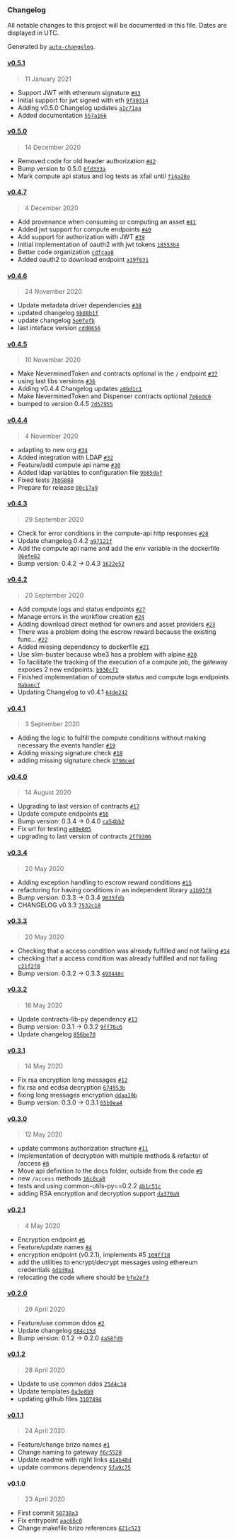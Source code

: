 ### Changelog

All notable changes to this project will be documented in this file. Dates are displayed in UTC.

Generated by [`auto-changelog`](https://github.com/CookPete/auto-changelog).

#### [v0.5.1](https://github.com/nevermined-io/gateway/compare/v0.5.0...v0.5.1)

> 11 January 2021

- Support JWT with ethereum signature [`#43`](https://github.com/nevermined-io/gateway/pull/43)
- Initial support for jwt signed with eth [`9f30314`](https://github.com/nevermined-io/gateway/commit/9f30314dcb7d45958d9a527fb29e9985c294ab16)
- Adding v0.5.0 Changelog updates [`a1c71aa`](https://github.com/nevermined-io/gateway/commit/a1c71aa80805c9f4a2083ca73b5d19a0bc7a7681)
- Added documentation [`557a166`](https://github.com/nevermined-io/gateway/commit/557a166ec693852334f7089441a6b346693fd15f)

#### [v0.5.0](https://github.com/nevermined-io/gateway/compare/v0.4.7...v0.5.0)

> 14 December 2020

- Removed code for old header authorization [`#42`](https://github.com/nevermined-io/gateway/pull/42)
- Bump version to 0.5.0 [`6fd333a`](https://github.com/nevermined-io/gateway/commit/6fd333a530aeda5df451d9214de0a520da5555c5)
- Mark compute api status and log tests as xfail until [`f14a28e`](https://github.com/nevermined-io/gateway/commit/f14a28e04ae67a719e3da228fdf1d782af22cee6)

#### [v0.4.7](https://github.com/nevermined-io/gateway/compare/v0.4.6...v0.4.7)

> 4 December 2020

- Add provenance when consuming or computing an asset [`#41`](https://github.com/nevermined-io/gateway/pull/41)
- Added jwt support for compute endpoints [`#40`](https://github.com/nevermined-io/gateway/pull/40)
- Add support for authorization with JWT [`#39`](https://github.com/nevermined-io/gateway/pull/39)
- Initial implementation of oauth2 with jwt tokens [`18553b4`](https://github.com/nevermined-io/gateway/commit/18553b4a9b1394c5e6948ce1bef57b5b6ccfaae9)
- Better code organization [`cdfcaa8`](https://github.com/nevermined-io/gateway/commit/cdfcaa86211b36105e49169026ebf3743d318482)
- Added oauth2 to download endpoint [`a19f831`](https://github.com/nevermined-io/gateway/commit/a19f831a55b4e9ce71ce4ced900a4c0e75ea5d85)

#### [v0.4.6](https://github.com/nevermined-io/gateway/compare/v0.4.5...v0.4.6)

> 24 November 2020

- Update metadata driver dependencies [`#38`](https://github.com/nevermined-io/gateway/pull/38)
- updated changelog [`9b88b1f`](https://github.com/nevermined-io/gateway/commit/9b88b1f18482df8e244cfc891fdf9a1bf5b40565)
- update changelog [`5e0fefb`](https://github.com/nevermined-io/gateway/commit/5e0fefb498a8e2e78bfbc7af72f496843db40161)
- last inteface version [`cdd0656`](https://github.com/nevermined-io/gateway/commit/cdd06560b7776c0842df34e1103fbcbd2006108e)

#### [v0.4.5](https://github.com/nevermined-io/gateway/compare/v0.4.4...v0.4.5)

> 10 November 2020

- Make NeverminedToken and contracts optional in the `/` endpoint [`#37`](https://github.com/nevermined-io/gateway/pull/37)
- using last libs versions [`#36`](https://github.com/nevermined-io/gateway/pull/36)
- Adding v0.4.4 Changelog updates [`a9bd1c1`](https://github.com/nevermined-io/gateway/commit/a9bd1c1db4b21d8ffdd45ef663322680bdc8b25e)
- Make NeverminedToken and Dispenser contracts optional [`7e6edc6`](https://github.com/nevermined-io/gateway/commit/7e6edc61b926084460f098a37bd1cecaeb8f3e29)
- bumped to version 0.4.5 [`7d57955`](https://github.com/nevermined-io/gateway/commit/7d5795542e3d6610a709d285ee2e47b29532e971)

#### [v0.4.4](https://github.com/nevermined-io/gateway/compare/v0.4.3...v0.4.4)

> 4 November 2020

- adapting to new org [`#34`](https://github.com/nevermined-io/gateway/pull/34)
- Added integration with LDAP [`#32`](https://github.com/nevermined-io/gateway/pull/32)
- Feature/add compute api name [`#30`](https://github.com/nevermined-io/gateway/pull/30)
- Added ldap variables to configuration file [`9b85daf`](https://github.com/nevermined-io/gateway/commit/9b85daf77bd956ac41906b6ce7f33d78019b6e28)
- Fixed tests [`7bb5880`](https://github.com/nevermined-io/gateway/commit/7bb58809ef3f5dd028ca275a49a6404499ee2d68)
- Prepare for release [`80c17a9`](https://github.com/nevermined-io/gateway/commit/80c17a9c14b1aef4fd85c35fd864d59709f35a1e)

#### [v0.4.3](https://github.com/nevermined-io/gateway/compare/v0.4.2...v0.4.3)

> 29 September 2020

- Check for error conditions in the compute-api http responses [`#28`](https://github.com/nevermined-io/gateway/pull/28)
- Update changelog 0.4.2 [`a97121f`](https://github.com/nevermined-io/gateway/commit/a97121f47c379fecbefa054db3ccecada15a4f1b)
- Add the compute api name and add the env variable in the dockerfile [`96efe82`](https://github.com/nevermined-io/gateway/commit/96efe82e217fae7120afc0bc3ac64a357a3f1a71)
- Bump version: 0.4.2 → 0.4.3 [`1622e52`](https://github.com/nevermined-io/gateway/commit/1622e52df225e24dd20d7216c48254d9578efccc)

#### [v0.4.2](https://github.com/nevermined-io/gateway/compare/v0.4.1...v0.4.2)

> 20 September 2020

- Add compute logs and status endpoints [`#27`](https://github.com/nevermined-io/gateway/pull/27)
- Manage errors in the workflow creation [`#24`](https://github.com/nevermined-io/gateway/pull/24)
- Adding download direct method for owners and asset providers [`#23`](https://github.com/nevermined-io/gateway/pull/23)
- There was a problem doing the escrow reward because the existing func… [`#22`](https://github.com/nevermined-io/gateway/pull/22)
- Added missing dependency to dockerfile [`#21`](https://github.com/nevermined-io/gateway/pull/21)
- Use slim-buster because wbe3 has a problem with alpine [`#20`](https://github.com/nevermined-io/gateway/pull/20)
- To facilitate the tracking of the execution of a compute job, the gateway exposes 2 new endpoints: [`b930cf1`](https://github.com/nevermined-io/gateway/commit/b930cf1fe89c74a5b7c196df0802b79ee96c5660)
- Finished implementation of compute status and compute logs endpoints [`9abaecf`](https://github.com/nevermined-io/gateway/commit/9abaecfbdce0519e2ee961d193c7127d47c3d13b)
- Updating Changelog to v0.4.1 [`64de242`](https://github.com/nevermined-io/gateway/commit/64de242334d217bacb1c788f4857287974fc14d5)

#### [v0.4.1](https://github.com/nevermined-io/gateway/compare/v0.4.0...v0.4.1)

> 3 September 2020

- Adding the logic to fulfill the compute conditions without making necessary the events handler [`#19`](https://github.com/nevermined-io/gateway/pull/19)
- Adding missing signature check [`#18`](https://github.com/nevermined-io/gateway/pull/18)
- adding missing signature check [`9798ced`](https://github.com/nevermined-io/gateway/commit/9798ced6d752dabc200eae9ab3d4b4fdc73bce34)

#### [v0.4.0](https://github.com/nevermined-io/gateway/compare/v0.3.4...v0.4.0)

> 14 August 2020

- Upgrading to last version of contracts [`#17`](https://github.com/nevermined-io/gateway/pull/17)
- Update compute endpoints [`#16`](https://github.com/nevermined-io/gateway/pull/16)
- Bump version: 0.3.4 → 0.4.0 [`ca54bb2`](https://github.com/nevermined-io/gateway/commit/ca54bb224abb49a3d75fa4f63b3834f3cac800ee)
- Fix url for testing [`e80e605`](https://github.com/nevermined-io/gateway/commit/e80e6054aa72e129e3740d431406431c431d33be)
- upgrading to last version of contracts [`2ff9306`](https://github.com/nevermined-io/gateway/commit/2ff93065f406f81d7f6ff032357a796d882e0b0c)

#### [v0.3.4](https://github.com/nevermined-io/gateway/compare/v0.3.3...v0.3.4)

> 20 May 2020

- Adding exception handling to escrow reward conditions [`#15`](https://github.com/nevermined-io/gateway/pull/15)
- refactoring for having conditions in an independent library [`a1b93f8`](https://github.com/nevermined-io/gateway/commit/a1b93f88b4922495678d881661948d54c331e341)
- Bump version: 0.3.3 → 0.3.4 [`9835fdb`](https://github.com/nevermined-io/gateway/commit/9835fdb45584b88471142a79bb0d6a4229e46370)
- CHANGELOG v0.3.3 [`7532c18`](https://github.com/nevermined-io/gateway/commit/7532c18ee383d44bf47f8be06f05d59125bd9783)

#### [v0.3.3](https://github.com/nevermined-io/gateway/compare/v0.3.2...v0.3.3)

> 20 May 2020

- Checking that a access condition was already fulfilled and not failing [`#14`](https://github.com/nevermined-io/gateway/pull/14)
- checking that a access condition was already fulfilled and not failing [`c21f2f8`](https://github.com/nevermined-io/gateway/commit/c21f2f8f1111917b57b118f1b7664d9233664aff)
- Bump version: 0.3.2 → 0.3.3 [`493448c`](https://github.com/nevermined-io/gateway/commit/493448c247255a21352553a7d6039bbe9e3ba76e)

#### [v0.3.2](https://github.com/nevermined-io/gateway/compare/v0.3.1...v0.3.2)

> 18 May 2020

- Update contracts-lib-py dependency [`#13`](https://github.com/nevermined-io/gateway/pull/13)
- Bump version: 0.3.1 → 0.3.2 [`9ff76c6`](https://github.com/nevermined-io/gateway/commit/9ff76c6a226f9ccb09e363225dbb09ec4d17d91d)
- Update changelog [`856be70`](https://github.com/nevermined-io/gateway/commit/856be707baa056418e2a62a21570c91eb51ba97e)

#### [v0.3.1](https://github.com/nevermined-io/gateway/compare/v0.3.0...v0.3.1)

> 14 May 2020

- Fix rsa encryption long messages [`#12`](https://github.com/nevermined-io/gateway/pull/12)
- fix rsa and ecdsa decryption [`674953b`](https://github.com/nevermined-io/gateway/commit/674953b9bf39d14ec4fd100fd0b8b623ef492cce)
- fixing long messages encryption [`ddaa19b`](https://github.com/nevermined-io/gateway/commit/ddaa19b53bba6e8cdffbc5a0282aa9add84d5c9d)
- Bump version: 0.3.0 → 0.3.1 [`65b9ea4`](https://github.com/nevermined-io/gateway/commit/65b9ea473298bbec90cbf18af8561b720a494a05)

#### [v0.3.0](https://github.com/nevermined-io/gateway/compare/v0.2.1...v0.3.0)

> 12 May 2020

- update commons authorization structure [`#11`](https://github.com/nevermined-io/gateway/pull/11)
- Implementation of decryption with multiple methods & refactor of /access [`#8`](https://github.com/nevermined-io/gateway/pull/8)
- Move api definition to the docs folder, outside from the code [`#9`](https://github.com/nevermined-io/gateway/pull/9)
- new `/access` methods [`16c8ca8`](https://github.com/nevermined-io/gateway/commit/16c8ca85339aacaca247b89144c3a67c9ddc16a6)
- tests and using common-utils-py==0.2.2 [`4b1c51c`](https://github.com/nevermined-io/gateway/commit/4b1c51c41e5cfcf295d87d8fda364c0c4d8d449f)
- adding RSA encryption and decryption support [`da370a9`](https://github.com/nevermined-io/gateway/commit/da370a959f5fbf2dae5c32cb8459a63ac414342b)

#### [v0.2.1](https://github.com/nevermined-io/gateway/compare/v0.2.0...v0.2.1)

> 4 May 2020

- Encryption endpoint [`#6`](https://github.com/nevermined-io/gateway/pull/6)
- Feature/update names [`#4`](https://github.com/nevermined-io/gateway/pull/4)
- encryption endpoint (v0.2.1), implements #5 [`169ff18`](https://github.com/nevermined-io/gateway/commit/169ff18c10ba93d5fd33d63c867d609ddeb8e3c4)
- add the utilities to encrypt/decrypt messages using ethereum credentials [`4d1d9a1`](https://github.com/nevermined-io/gateway/commit/4d1d9a1661bf1bc70b462359f22ac4313d1e3d24)
- relocating the code where should be [`bfe2ef3`](https://github.com/nevermined-io/gateway/commit/bfe2ef3e586d59d35888dba39fec3523f2103c75)

#### [v0.2.0](https://github.com/nevermined-io/gateway/compare/v0.1.2...v0.2.0)

> 29 April 2020

- Feature/use common ddos [`#2`](https://github.com/nevermined-io/gateway/pull/2)
- Update changelog [`684c15d`](https://github.com/nevermined-io/gateway/commit/684c15d2cd7f63a5d3ce28c163d5154aace3ab57)
- Bump version: 0.1.2 → 0.2.0 [`4a58fd9`](https://github.com/nevermined-io/gateway/commit/4a58fd96c2b2070fa6452e122edd711d6a0552fd)

#### [v0.1.2](https://github.com/nevermined-io/gateway/compare/v0.1.1...v0.1.2)

> 28 April 2020

- Update to use common ddos [`25d4c34`](https://github.com/nevermined-io/gateway/commit/25d4c349fc2de322cdd52c6cf03e18cfda255a0e)
- Update templates [`0a3e8b9`](https://github.com/nevermined-io/gateway/commit/0a3e8b96adfd5c9cc9f94a653d0d4f3facb3eec9)
- updating github files [`3107494`](https://github.com/nevermined-io/gateway/commit/3107494e13be8700d23b0568992e0d207b682305)

#### [v0.1.1](https://github.com/nevermined-io/gateway/compare/v0.1.0...v0.1.1)

> 24 April 2020

- Feature/change brizo names [`#1`](https://github.com/nevermined-io/gateway/pull/1)
- Change naming to gateway [`f6c5528`](https://github.com/nevermined-io/gateway/commit/f6c5528c826c3f700d07dd40e6f2db326f828d51)
- Update readme with right links [`414b48d`](https://github.com/nevermined-io/gateway/commit/414b48de3cdedfc11879bfc19a8a9e12bf5e2d92)
- update commons dependency [`5fa9c75`](https://github.com/nevermined-io/gateway/commit/5fa9c751352568a7f1e13267ad6d64b83da7bbd0)

#### v0.1.0

> 23 April 2020

- First commit [`50738a3`](https://github.com/nevermined-io/gateway/commit/50738a36296944861daf35fc3046ad8f7732b7c2)
- Fix entrypoint [`aac66c0`](https://github.com/nevermined-io/gateway/commit/aac66c0f526888cd7f78195db447d0a37567e44f)
- Change makefile brizo references [`621c523`](https://github.com/nevermined-io/gateway/commit/621c523a2933183149fddeb8520c2712bb080b4c)
